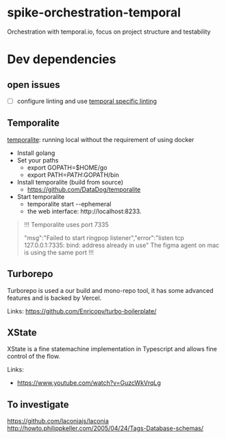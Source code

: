 # spike-orchestration-temporal

Orchestration with temporal.io, focus on project structure and testability

# Dev dependencies

## open issues

- [ ] configure linting and use
      [temporal specific linting](https://github.com/temporalio/samples-typescript/blob/main/.shared/.eslintrc.js)

## Temporalite

[temporalite](https://github.com/DataDog/temporalite): running local without the requirement of using docker

- Install golang
- Set your paths
  - export GOPATH=$HOME/go
  - export PATH=$PATH:$GOPATH/bin
- Install temporalite (build from source)
  - https://github.com/DataDog/temporalite
- Start temporalite
  - temporalite start --ephemeral
  - the web interface: http://localhost:8233.

> !!! Temporalite uses port 7335
>
> "msg":"Failed to start ringpop listener","error":"listen tcp 127.0.0.1:7335: bind: address already in use" The figma
> agent on mac is using the same port !!!

## Turborepo

Turborepo is used a our build and mono-repo tool, it has some advanced features and is backed by Vercel.

Links: https://github.com/Enricopv/turbo-boilerplate/


## XState 

XState is a fine statemachine implementation in Typescript and allows fine control of the flow.


Links:
* https://www.youtube.com/watch?v=GuzcWkVrqLg



## To investigate

https://github.com/laconiajs/laconia http://howto.philippkeller.com/2005/04/24/Tags-Database-schemas/
